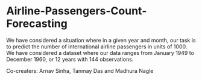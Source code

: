 # Airline-Passengers-Count-Forecasting
We have considered a situation where in a given year and month, our task is to predict the number of international airline passengers in units of 1000. We have considered a dataset where our data ranges from January 1949 to December 1960, or 12 years with 144 observations.

Co-creaters: Arnav Sinha, Tanmay Das and Madhura Nagle
